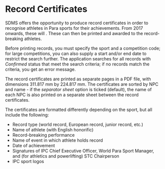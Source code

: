 # Record Certificates

SDMS offers the opportunity to produce record certificates in order to recognise athletes in Para sports for their achievements. From 2017 onwards, these will . These can then be printed and awarded to the record-breaking athletes.

Before printing records, you must specify the sport and a competition code; for large competitions, you can also supply a start and/or end date to restrict the search further. The application searches for all records with *Confirmed* status that meet the search criteria; if no records match the criteria, you get an error message.

The record certificates are printed as separate pages in a PDF file, with dimensions 311.817 mm by 224.817 mm. The certificates are sorted by NPC and name - if the *separator sheet* option is ticked (default), the name of each NPC is also printed on a separate sheet between the record certificates.

The certificates are formatted differently depending on the sport, but all include the following:
- Record type (world record, European record, junior record, etc.)
- Name of athlete (with English honorific)
- Record-breaking performance
- Name of event in which athlete holds record
- Date of achievement
- Signatures of IPC Chief Executive Officer, World Para Sport Manager, and (for athletics and powerlifting) STC Chairperson
- IPC sport logos